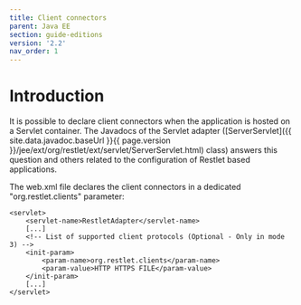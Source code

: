 ```yaml
---
title: Client connectors
parent: Java EE
section: guide-editions
version: '2.2'
nav_order: 1
---
```

# Introduction

It is possible to declare client connectors when the application is
hosted on a Servlet container. The Javadocs of the Servlet adapter
([ServerServlet]({{ site.data.javadoc.baseUrl }}{{ page.version }}/jee/ext/org/restlet/ext/servlet/ServerServlet.html)
class) answers this question and others related to the configuration of
Restlet based applications.

The web.xml file declares the client connectors in a dedicated
"org.restlet.clients" parameter:

<pre class="language-markup"><code class="language-markup">&lt;servlet&gt;
    &lt;servlet-name&gt;RestletAdapter&lt;/servlet-name&gt;
    [...]
    &lt;!-- List of supported client protocols (Optional - Only in mode 3) --&gt;
    &lt;init-param&gt;
        &lt;param-name&gt;org.restlet.clients&lt;/param-name&gt;
        &lt;param-value&gt;HTTP HTTPS FILE&lt;/param-value&gt;
    &lt;/init-param&gt;
    [...]
&lt;/servlet&gt;
</code></pre>
